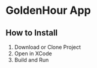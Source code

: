# GoldenHour App 

## How to Install 

1. Download or Clone Project 
2. Open in XCode 
3. Build and Run 

